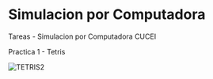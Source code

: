 # Simulacion por Computadora
 Tareas - Simulacion por Computadora CUCEI

Practica 1 - Tetris

![TETRIS2](https://github.com/user-attachments/assets/56426177-dc22-4650-943c-de3a9b83ece8)
